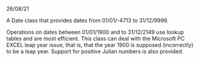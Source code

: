 26/08/21

 A Date class that provides dates from 01/01/-4713 to 31/12/9999. 
 
 Operations on dates between 01/01/1900 and to 31/12/2149 use lookup tables and are most efficient.
 This class can deal with the Microsoft PC EXCEL leap year issue, that is, that the year 1900 is supposed (incorrectly) to be a leap year. 
 Support for positive Julian numbers is also provided.

